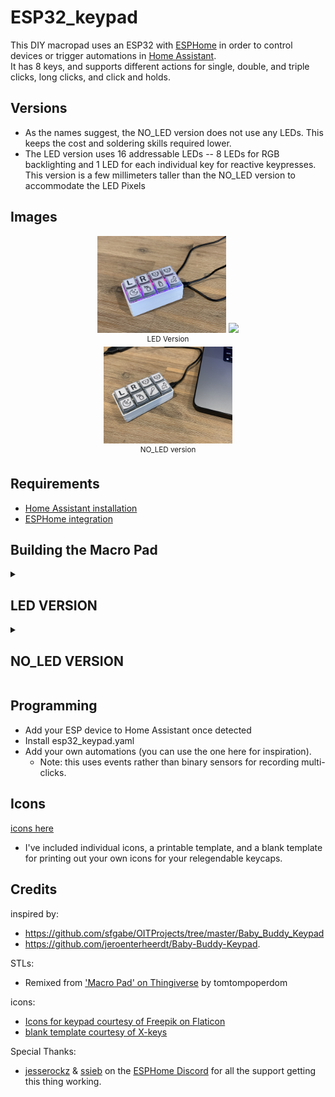 # ESP32_keypad
This DIY macropad uses an ESP32 with [ESPHome](https://esphome.io/) in order to control devices or trigger automations in [Home Assistant](https://home-assistant.io). <br>
It has 8 keys, and supports different actions for single, double, and triple clicks, long clicks, and click and holds.

## Versions
- As the names suggest, the NO_LED version does not use any LEDs. This keeps the cost and soldering skills required lower.
- The LED version uses 16 addressable LEDs -- 8 LEDs for RGB backlighting and 1 LED for each individual key for reactive keypresses. This version is a few millimeters taller than the NO_LED version to accommodate the LED Pixels

## Images
<p align="center">

  <img src="https://raw.githubusercontent.com/drpeppershaker/ESP32_keypad/V2/assets/V2/Top_V2.JPG" width=41% />
  <img src="https://github.com/drpeppershaker/ESP32_keypad/blob/V2/assets/V2/RGB_Lighting_Demo.gif" width =54% />
  <br><sup>LED Version</sup><br>
  <img src="https://raw.githubusercontent.com/drpeppershaker/ESP32_keypad/main/assets/top.JPG" width=41% />
  <br><sup>NO_LED version</sup>
</p>

## Requirements
- [Home Assistant installation](https://www.home-assistant.io)
- [ESPHome integration](https://www.home-assistant.io/integrations/esphome/)

## Building the Macro Pad

<details><summary><h2>LED VERSION</summary></h2>

### Tools
| **Tool**                   | **Non Referral Link**                | **Referral Link**                    | **Notes**                                                                                                                                                                                                                                                 |
|----------------------------|--------------------------------------|--------------------------------------|-----------------------------------------------------------------------------------------------------------------------------------------------------------------------------------------------------------------------------------------------------------|
| Soldering Iron Kit             | https://www.amazon.com/dp/B08R3515SF | https://amzn.to/3JADtWo              | This is not the soldering iron kit I used. I use a [Pinecil](https://amzn.to/3K6qU6E) by Pine64, which I can't recommend enough. But if you're just doing one project--just grab a full kit with all the do-dads you need.                                                                                                                      |
| Silicone Wire              | https://amzn.to/40wMlTD              | https://www.amazon.com/dp/B01LH1G2IE | Silicone wire is helpful for wiring the switches to the board. It's  extra flexible, which helps with the smash and cram at the end.                                                                                                                      |
| Solid Core Wire            | https://amzn.to/3lhCEd2              | https://www.amazon.com/dp/B09BFFJRST | Solid core wire is practically a requirement to wire up the LED Pixels.  In my original prototype I used the legs from a few resistors, and some header  pins instead of solid core wire. It was a PAIN to wire that way. Go with some solid core wire... |
| M3 Bolts                   | https://www.amazon.com/dp/B0B31SC98Z | https://amzn.to/3nlqikM              | M3 Socket Cap bolts for the 3D Printed Case                                                                                                                                                                                                               |
| Tiny Screws                | https://www.amazon.com/dp/B09L4R6B1Q | https://amzn.to/3JLnSDx              | I used some tiny screws to attach the ESP32 board to the bottom of the case.                                                                                                                                                                              |
<p align="center"><sup>If you choose to use the above affiliate links I <i>may</i> receive a very small commision from Amazon at no extra cost to you</sup></p>



### Parts
| **Parts**            | **Referral Link**       | **Non-Referral Link**                | **Notes**                                                                                                                                                                                                               |
|----------------------|-------------------------|--------------------------------------|-------------------------------------------------------------------------------------------------------------------------------------------------------------------------------------------------------------------------|
| 8 Cherry MX Switches | https://amzn.to/3YT6VgA | https://www.amazon.com/dp/B07KMXJ4KG | I like the Blue switches because  they're *very* click-y                                                                                                                                                                |
| an ESP32 board       | https://amzn.to/41l7mCi | https://www.amazon.com/dp/B08DR31G4G | These are to the cheapest ESP32 boards I could find on Amazon. Use whatever boards you like                                                                                                                            |
| Relegendable Keycaps | https://amzn.to/3SmIaqX | https://www.amazon.com/dp/B01M023NFK | Originally I went with the grey keycaps, but switched to the translucent keycaps when I put the LEDs in.                                                                                                               |
| Addressable LEDs (LED VERSION)     | https://amzn.to/3yH5whK | https://www.amazon.com/dp/B01DC0J0WS | I used these pixels because all the LED strips I have are low density and the Pixels are too spread out. I really wanted to cram two LEDs behind each key switch, and this seems like the simplest way to achieve that. After building two keypads with LEDs, I think that someone who isn't me should attempt this with an LED strip with 144 pixel/m strips. You should be able to fit two leds behind each key with that kind of density.                                 |                                                                                                                            
<p align="center"><sup>If you choose to use the above affiliate links I <i>may</i> receive a very small commision from Amazon at no extra cost to you</sup></p>


### Assembly
- all switches are now connected to common GND and to their respective GPIOs (see ESPHome YAML files)
  - Note, your GPIO pins may be different based on the version of the board you use. I'm using the built-in PULLUP resistors on the ESP32 board for the switches. If you need to switch GPIO pins, make sure you use pins that have PULLUP resistors.
![](/assets/V2/wiring_diagram_V2.png)

<br><br>
<table>
<tbody>
  <tr>
    <td><img src="https://raw.githubusercontent.com/drpeppershaker/ESP32_keypad/V2/assets/V2/LED_Layout.JPG"></th>
    <td><img src="https://raw.githubusercontent.com/drpeppershaker/ESP32_keypad/V2/assets/V2/Inside_V2.JPG"></th>
  </tr>
  <tr>
    <td>Leds Wired and test fit.</td>
    <td>All switches **connected to common GND** rather than VIN.</td>
  </tr>
</tbody>
</table>

NOTE: When wiring up the LED pixels, you *can* have a single solid wire for all the 5V and one for all the GND contacts. However, the data contacts must be separated and move from DIN to DOUT--they can't be connected on the same pixel or they will NOT work. Stick to the wiring diagram for the Data Line.

### Case
[STL files here](/3D_files)
- I 3D printed my case. I've included two versions of the macropad case bottom. The images from V1 is using the 'short_bottom'. The short bottom version of the case makes things *really* tight, but everything should fit if you are careful with your wiring. Run the wires along the sides of the board, and keep them trimmed short. That said, If you don't want to put your soldering skills and smash and cram skills to the test, I also included a slightly taller version as well. The V2 version of the keypad w/ the LEDs that I made was testing my patience already, so I just put it in the taller version of the case. Certainly much easier, and not *that* much taller overall.

- The V2 top case has cutouts for the LED pixels and for the common ground wire. This can be printed without supports, your printer must be at least *kinda* dialed in. You can see my pictures--my printer isn't all that calibrated, and I was still able to print this without supports. The real trick is to print it SLOWLY. The slower you print it, the better chance you'll have of not knocking off the the little center posts, plus your bridging will be better. I dialed my printer back to 35mm/s on both walls and infill and all the way down to 25mm/s for bridging. 
- You will probably want to set your slicer to print the external perimeters first. The case is designed for the key switches to be pressure fit. Printing the outer walls first will help keep the print from over expanding and making your switches not fit. You can also dial back your flow settings to help keep things fitting as they should. If you're still struggling, you can also increase the dimensions of the STLs by 1 or 2 percent to help things fit a bit easier. NOTE: I have not tested printing the case larger, so I don't know how well the LEDs will fit when you size it up.
- Finally, I'm not a 3D designer or engineer. I adapted the original design from thingiverse for my needs using Tinkercad. 
  - [Macropad Top on Tinkercad](https://www.tinkercad.com/things/466cJwJKiFd-macropadv2topver37)
  - [Macropad Bottoms on Tinkercad](https://www.tinkercad.com/things/ekNTHmUWMJU-esp32macropadbottoms)

</details>
<details><summary><h2>NO_LED VERSION</summary></h2>
  
### Tools
| **Tool**                   | **Non Referral Link**                | **Referral Link**                    | **Notes**                                                                                                                                                                                                                                                 |
|----------------------------|--------------------------------------|--------------------------------------|-----------------------------------------------------------------------------------------------------------------------------------------------------------------------------------------------------------------------------------------------------------|
| Soldering Iron Kit             | https://www.amazon.com/dp/B08R3515SF | https://amzn.to/3JADtWo              | This is not the soldering iron kit I used. I use a [Pinecil](https://amzn.to/3K6qU6E) by Pine64, which I can't recommend enough. But if you're just doing one project--just grab a full kit with all the do-dads you need.                                                                                                                      |
| Silicone Wire              | https://amzn.to/40wMlTD              | https://www.amazon.com/dp/B01LH1G2IE | Silicone wire is helpful for wiring the switches to the board. It's  extra flexible, which helps with the smash and cram at the end.                                                                                                                      |
| Solid Core Wire            | https://amzn.to/3lhCEd2              | https://www.amazon.com/dp/B09BFFJRST | Solid core wire is practically a requirement to wire up the LED Pixels.  In my original prototype I used the legs from a few resistors, and some header  pins instead of solid core wire. It was a PAIN to wire that way. Go with some solid core wire... |
| M3 Bolts                   | https://www.amazon.com/dp/B0B31SC98Z | https://amzn.to/3nlqikM              | M3 Socket Cap bolts for the 3D Printed Case                                                                                                                                                                                                               |
| Tiny Screws                | https://www.amazon.com/dp/B09L4R6B1Q | https://amzn.to/3JLnSDx              | I used some tiny screws to attach the ESP32 board to the bottom of the case.                                                                                                                                                                              |
<p align="center"><sup>If you choose to use the above affiliate links I <i>may</i> receive a very small commision from Amazon at no extra cost to you</sup></p>



### Parts
| **Parts**            | **Referral Link**       | **Non-Referral Link**                | **Notes**                                                                                                                                                                                                               |
|----------------------|-------------------------|--------------------------------------|-------------------------------------------------------------------------------------------------------------------------------------------------------------------------------------------------------------------------|
| 8 Cherry MX Switches | https://amzn.to/3YT6VgA | https://www.amazon.com/dp/B07KMXJ4KG | I like the Blue switches because  they're *very* click-y                                                                                                                                                                |
| an ESP32 board       | https://amzn.to/41l7mCi | https://www.amazon.com/dp/B08DR31G4G | These are to the cheapest ESP32 boards I could find on Amazon. Use whatever boards you like                                                                                                                            |
| Relegendable Keycaps | https://amzn.to/3SmIaqX | https://www.amazon.com/dp/B01M023NFK |                                                  |
                   
<p align="center"><sup>If you choose to use the above affiliate links I <i>may</i> receive a very small commision from Amazon at no extra cost to you</sup></p>


### Assembly
- all switches are now connected to common GND and to their respective GPIOs (see ESPHome YAML files)
  - Note, your GPIO pins may be different based on the version of the board you use. I'm using the built-in PULLUP resistors on the ESP32 board for the switches. If you need to switch GPIO pins, make sure you use pins that have PULLUP resistors.
![](/assets/V1/wiring_diagram_V1.png)

<br><br>
<table>
<tbody>
  <tr>
    <td><img src="https://raw.githubusercontent.com/drpeppershaker/ESP32_keypad/V2/assets/V2/LED_Layout.JPG"></th>
    <td><img src="https://raw.githubusercontent.com/drpeppershaker/ESP32_keypad/V2/assets/V2/Inside_V2.JPG"></th>
  </tr>
  <tr>
    <td>Leds Wired and test fit.</td>
    <td>All switches **connected to common GND** rather than VIN.</td>
  </tr>
</tbody>
</table>

NOTE: When wiring up the LED pixels, you *can* have a single solid wire for all the 5V and one for all the GND contacts. However, the data contacts must be separated and move from DIN to DOUT--they can't be connected on the same pixel or they will NOT work. Stick to the wiring diagram for the Data Line.

### Case
[STL files here](/3D_files)
- I 3D printed my case. I've included two versions of the macropad case bottom. The images from V1 is using the 'short_bottom'. The short bottom version of the case makes things *really* tight, but everything should fit if you are careful with your wiring. Run the wires along the sides of the board, and keep them trimmed short. That said, If you don't want to put your soldering skills and smash and cram skills to the test, I also included a slightly taller version as well. The V2 version of the keypad w/ the LEDs that I made was testing my patience already, so I just put it in the taller version of the case. Certainly much easier, and not *that* much taller overall.

- The V2 top case has cutouts for the LED pixels and for the common ground wire. This can be printed without supports, your printer must be at least *kinda* dialed in. You can see my pictures--my printer isn't all that calibrated, and I was still able to print this without supports. The real trick is to print it SLOWLY. The slower you print it, the better chance you'll have of not knocking off the the little center posts, plus your bridging will be better. I dialed my printer back to 35mm/s on both walls and infill and all the way down to 25mm/s for bridging. 
- You will probably want to set your slicer to print the external perimeters first. The case is designed for the key switches to be pressure fit. Printing the outer walls first will help keep the print from over expanding and making your switches not fit. You can also dial back your flow settings to help keep things fitting as they should. If you're still struggling, you can also increase the dimensions of the STLs by 1 or 2 percent to help things fit a bit easier. NOTE: I have not tested printing the case larger, so I don't know how well the LEDs will fit when you size it up.
- Finally, I'm not a 3D designer or engineer. I adapted the original design from thingiverse for my needs using Tinkercad. 
  - [Macropad Top on Tinkercad](https://www.tinkercad.com/things/466cJwJKiFd-macropadv2topver37)
  - [Macropad Bottoms on Tinkercad](https://www.tinkercad.com/things/ekNTHmUWMJU-esp32macropadbottoms)

</details>

## Programming
- Add your ESP device to Home Assistant once detected
- Install esp32_keypad.yaml
- Add your own automations (you can use the one here for inspiration). 
  - Note: this uses events rather than binary sensors for recording multi-clicks.



## Icons
[icons here](/icons)
- I've included individual icons, a printable template, and a blank template for printing out your own icons for your relegendable keycaps.




## Credits
inspired by: 
- https://github.com/sfgabe/OITProjects/tree/master/Baby_Buddy_Keypad 
- https://github.com/jeroenterheerdt/Baby-Buddy-Keypad. 

STLs:
- Remixed from ['Macro Pad' on Thingiverse](https://www.thingiverse.com/thing:5628107) by tomtompoperdom

icons:
- [Icons for keypad courtesy of Freepik on Flaticon](https://www.flaticon.com/authors/freepik)
- [blank template courtesy of X-keys](https://xkeys.com/)



Special Thanks:
- [jesserockz](https://github.com/jesserockz) & [ssieb](https://github.com/ssieb) on the [ESPHome Discord](https://discord.com/invite/KhAMKrd) for all the support getting this thing working.
